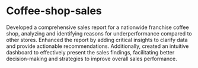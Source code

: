 # Coffee-shop-sales
Developed a comprehensive sales report for a nationwide franchise coffee shop, analyzing and identifying reasons for underperformance compared to other stores. Enhanced the report by adding critical insights to clarify data and provide actionable recommendations. Additionally, created an intuitive dashboard to effectively present the sales findings, facilitating better decision-making and strategies to improve overall sales performance. 
